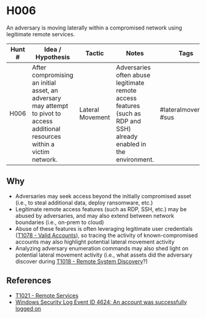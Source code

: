 # H006
An adversary is moving laterally within a compromised network using legitimate remote services.

| Hunt # | Idea / Hypothesis                                                                 | Tactic           | Notes                                   | Tags                                   | Submitter   |
|--------------|----------------------------------------------------------------------------|------------------|-----------------------------------------|----------------------------------------|----------------------------------------|
| H006     | After compromising an initial asset, an adversary may attempt to pivot to access additional resources within a victim network. | Lateral Movement | Adversaries often abuse legitimate remote access features (such as RDP and SSH) already enabled in the environment. | #lateralmovement #sus | [Jamie Williams](https://x.com/jamieantisocial) |

## Why

- Adversaries may seek access beyond the initially compromised asset (i.e., to steal additional data, deploy ransomware, etc.)
- Legitimate remote access features (such as RDP, SSH, etc.) may be abused by adversaries, and may also extend between network boundaries (i.e., on-prem to cloud)
- Abuse of these features is often leveraging legitimate user credentials ([T1078 - Valid Accounts](https://attack.mitre.org/techniques/T1078/)), so tracing the activity of known-compromised accounts may also highlight potential lateral movement activity
- Analyzing adversary enumeration commands may also shed light on potential lateral movement activity (i.e., what assets did the adversary discover during [T1018 - Remote System Discovery](https://attack.mitre.org/techniques/T1018/)?)


## References

- [T1021 - Remote Services](https://attack.mitre.org/techniques/T1021/)
- [Windows Security Log Event ID 4624: An account was successfully logged on](https://www.ultimatewindowssecurity.com/securitylog/encyclopedia/event.aspx?eventid=4624)
